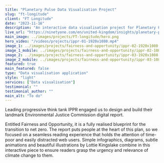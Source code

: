 ```yaml
---
title: "Planetary Pulse Data Visualisation Project"
slug: "ft-longitude"
client: "FT Longitude"
date: "2023-11-16"
description: "An interactive data visualisation project for Planetary Pulse, a report revealing the findings from new primary research into real-world impact and transition finance. Our build offers context to the challenges asset owners face, and summarises the report's key findings."
live_url: "https://ninetyone.com/en/united-kingdom/insights/planetary-pulse-2023/targeting-real-impact"
main_image: ../images/projects/FT-longitude/hero.png
hero_video: "/videos/projects/ippr-01-1920x1080.mp4"
image_1: ../images/projects/fairness-and-opportunity/ippr-02-1920x1080.jpg
image_1_mobile: ../images/projects/fairness-and-opportunity/ippr-02-1080x1080.jpg
image_2: ../images/projects/fairness-and-opportunity/ippr-03-1920x1080.jpg
image_2_mobile: ../images/projects/fairness-and-opportunity/ippr-03-1080x1080.jpg
featured: true
main_featured: false
type: "Data visualisation application"
style: "light"
services: ["Data visualisation"]
testimonial: ""
testimonial_author: ""
main_alt: "To do"
---
```


Leading progressive think tank IPPR engaged us to design and build their
landmark Environmental Justice Commission digital report.

Entitled Fairness and Opportunity, it is a fully realised blueprint for the
transition to net zero. The report puts people at the heart of this plan, so we
focused on a seamless reading experience that holds the attention of time-poor
and easily distracted web users. Simple infographics, diagrams, subtle
animations and beautiful illustrations by Lottie Kingslake combine in this
interactive piece to ensure readers grasp the urgency and relevance of climate
change to them.
